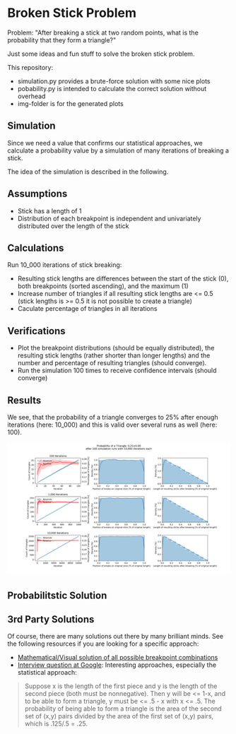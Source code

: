 # Broken Stick Problem
Problem: "After breaking a stick at two random points, what is the probability that they form a triangle?"

Just some ideas and fun stuff to solve the broken stick problem.

This repository:
* simulation.py provides a brute-force solution with some nice plots
* pobability.py is intended to calculate the correct solution without overhead
* img-folder is for the generated plots

## Simulation
Since we need a value that confirms our statistical approaches, we calculate a probability value by a simulation of many iterations of breaking a stick.

The idea of the simulation is described in the following.

## Assumptions
- Stick has a length of 1
- Distribution of each breakpoint is independent and univariately distributed over the length of the stick

## Calculations
Run 10_000 iterations of stick breaking:
- Resulting stick lengths are differences between the start of the stick (0), both breakpoints (sorted ascending), and the maximum (1)
- Increase number of triangles if all resulting stick lengths are <= 0.5 (stick lengths is >= 0.5 it is not possible to create a triangle)
- Caculate percentage of triangles in all iterations
  
## Verifications
- Plot the breakpoint distributions (should be equally distributed), the resulting stick lengths (rather shorter than longer lengths) and the number and percentage of resulting triangles (should converge).
- Run the simulation 100 times to receive confidence intervals (should converge)

## Results
We see, that the probability of a triangle converges to 25% after enough iterations (here: 10_000) and this is valid over several runs as well (here: 100).

![Multiple simulation runs converge to a probability for a triangle of 25%](./img/simulation_default.png)


## Probabilitstic Solution




## 3rd Party Solutions
Of course, there are many solutions out there by many brilliant minds. See the following resources if you are looking for a specific approach:
* [Mathematical/Visual solution of all possible breakpoint combinations](https://services.math.duke.edu/education/webfeatsII/gdrive/Team%20D/project/brokenstick.htm)
* [Interview question at Google](https://www.glassdoor.com/Interview/What-is-the-probability-of-breaking-a-stick-into-3-pieces-and-forming-a-triangle-QTN_12830.htm): Interesting approaches, especially the statistical approach:
> Suppose x is the length of the first piece and y is the length of the second piece (both must be nonnegative). Then y will be &lt;= 1-x, and to be able to form a triangle, y must be &lt;= .5 - x with x &lt;= .5. The probability of being able to form a triangle is the area of the second set of (x,y) pairs divided by the area of the first set of (x,y) pairs, which is .125/.5 = .25.